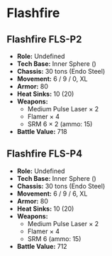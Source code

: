 # Flashfire
## Flashfire FLS-P2
- **Role:** Undefined
- **Tech Base:** Inner Sphere ()
- **Chassis:** 30 tons (Endo Steel)
- **Movement:** 6 / 9 / 0, XL
- **Armor:** 80
- **Heat Sinks:** 10 (20)
- **Weapons:**
  - Medium Pulse Laser × 2
  - Flamer × 4
  - SRM 6 × 2 (ammo: 15)
- **Battle Value:** 718

## Flashfire FLS-P4
- **Role:** Undefined
- **Tech Base:** Inner Sphere ()
- **Chassis:** 30 tons (Endo Steel)
- **Movement:** 6 / 9 / 6, XL
- **Armor:** 80
- **Heat Sinks:** 10 (20)
- **Weapons:**
  - Medium Pulse Laser × 2
  - Flamer × 4
  - SRM 6 (ammo: 15)
- **Battle Value:** 712

